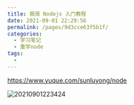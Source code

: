 ```yaml
---
title: 极简 Nodejs 入门教程
date: 2021-09-01 22:29:56
permalink: /pages/9d3cce63f5b1f/
categories:
  - 学习笔记
  - 重学node
tags:
  -
---
```


<https://www.yuque.com/sunluyong/node>

![20210901223424](https://cdn.jsdelivr.net/gh/wu529778790/image/blog/20210901223424.png)

<!-- more -->

